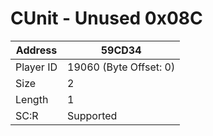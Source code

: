 #  CUnit - Unused 0x08C
Address   | 59CD34
----------|-------------
Player ID | 19060 (Byte Offset: 0)
Size 	  | 2
Length 	  | 1
SC:R      | Supported


